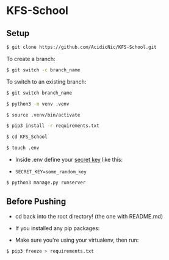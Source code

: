 # KFS-School


## Setup

``` bash
$ git clone https://github.com/AcidicNic/KFS-School.git
```

To create a branch:

``` bash
$ git switch -c branch_name
```

To switch to an existing branch:

``` bash
$ git switch branch_name
```

``` bash
$ python3 -m venv .venv
```

``` bash
$ source .venv/bin/activate
```

``` bash
$ pip3 install -r requirements.txt
```

``` bash
$ cd KFS_School
```

``` bash
$ touch .env
```
- Inside .env define your [secret key](https://miniwebtool.com/django-secret-key-generator/) like this:

- ```SECRET_KEY=some_random_key```

``` bash
$ python3 manage.py runserver
```

## Before Pushing

- cd back into the root directory! (the one with README.md)

- If you installed any pip packages:

 - Make sure you're using your virtualenv, then run:

``` bash
$ pip3 freeze > requirements.txt
```
